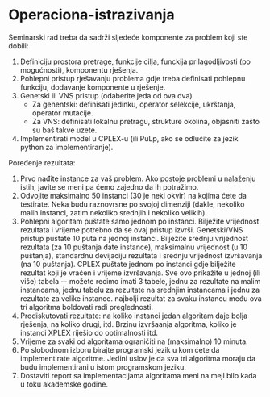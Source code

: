 # Operaciona-istrazivanja
Seminarski rad treba da sadrži sljedeće komponente za problem koji ste dobili:
1) Definiciju prostora pretrage, funkcije cilja, funckija prilagodljivosti (po mogućnosti), komponentu rješenja.
2) Pohlepni pristup rješavanju problema gdje treba definisati pohlepnu funkciju, dodavanje komponente u rješenje.
3) Genetski ili VNS pristup (odaberite jeda od ova dva) 
   - Za genentski: definisati jedinku, operator selekcije, ukrštanja, operator mutacije. 
   - Za VNS: definisati lokalnu pretragu, strukture okolina, objasniti zašto su baš takve uzete.
4) Implementirati model u CPLEX-u (ili PuLp, ako se odlučite za jezik python za implementiranje). 

Poređenje rezultata:
1. Prvo nađite instance za vaš problem. Ako postoje problemi u nalaženju istih, javite se meni pa ćemo zajedno da ih potražimo.
2. Odvojite maksimalno 50 instanci (30 je neki okvir) na kojima ćete da testirate. Neka budu raznovrsne po svojoj dimenziji (dakle, nekoliko malih instanci, zatim nekoliko
srednjih i nekoliko velikih).
3. Pohlepni algoritam puštate samo jednom po instanci. Bilježite vrijednost rezultata i vrijeme potrebno da se ovaj pristup izvrši. Genetski/VNS pristup puštate 10 puta na 
jednoj instanci. Bilježite srednju vrijednost rezultata (za 10 puštanja date instance), maksimalnu vrijednost (u 10 puštanja), standardnu devijaciju rezultata i srednju vrijednost
izvršavanja (na 10 puštanja). CPLEX puštate jednom po instanci gdje bilježite rezultat koji je vraćen i vrijeme izvršavanja. Sve ovo prikažite u jednoj (ili više) tabela 
-- možete recimo imati 3 tabele, jednu za rezultate na malim instancama, jednu tabelu za rezultate na srednjim instancama i jednu za rezultate za velike instance. najbolji
rezultat za svaku instancu među ova tri algoritma boldovati radi preglednosti.
4. Prodiskutovati rezultate: na koliko instanci jedan algoritam daje bolja rješenja, na koliko 
drugi, itd. Brzinu izvršaanja algoritma, koliko je instanci XPLEX riješio do optimalnosti itd. 
5. Vrijeme za svaki od algoritama ograničiti na (maksimalno) 10 minuta.
6. Po slobodnom izboru birajte programski jezik u kom ćete da implementirate algoritme. Jedini uslov je da sva tri algoritma moraju da budu implementirani u istom programskom 
jeziku. 
7. Dostaviti report sa implementacijama algoritama meni na mejl bilo kada u toku akademske godine.
